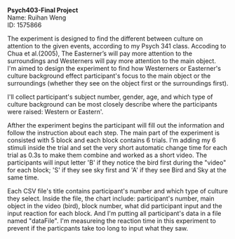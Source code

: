 **Psych403-Final Project** <br>
Name: Ruihan Weng <br>
ID: 1575866

The experiment is designed to find the different between culture on attention to the given events, according to my Psych 341 class. Accoding to Chua et al.(2005), The Easterner’s will pay more attention to the surroundings and Westerners will pay more attention to the main object. <br>
I'm aimed to design the experiment to find how Westerners or Easterner's culture background effect participant's focus to the main object or the surroundings (whether they see on the object first or the surroundings first). <br>

I'll collect participant's subject number, gender, age, and which type of culture background can be most closely describe where the participants were raised: Western or Eastern'. <br>

Afther the experiment begins the participant will fill out the information and follow the instruction about each step.
The main part of the experiment is consisted with 5 block and each block contains 6 trials. I'm adding my 6 stimuli inside the trial and set the very short automatic change time for each trial as 0.3s to make them combine and worked as a short video.
The participants will input letter 'B' if they notice the bird first during the "video" for each block; 'S' if they see sky first and 'A' if they see Bird and Sky at the same time.

Each CSV file's title contains participant's number and which type of culture they select. Inside the file, the chart include: participant's number, main object in the video (bird), block number, what did participant input and the input reaction for each block.
And I'm putting all participant's data in a file named "dataFile". I'm measureing the reaction time in this experiment to prevent if the particpants take too long to input what they saw.

